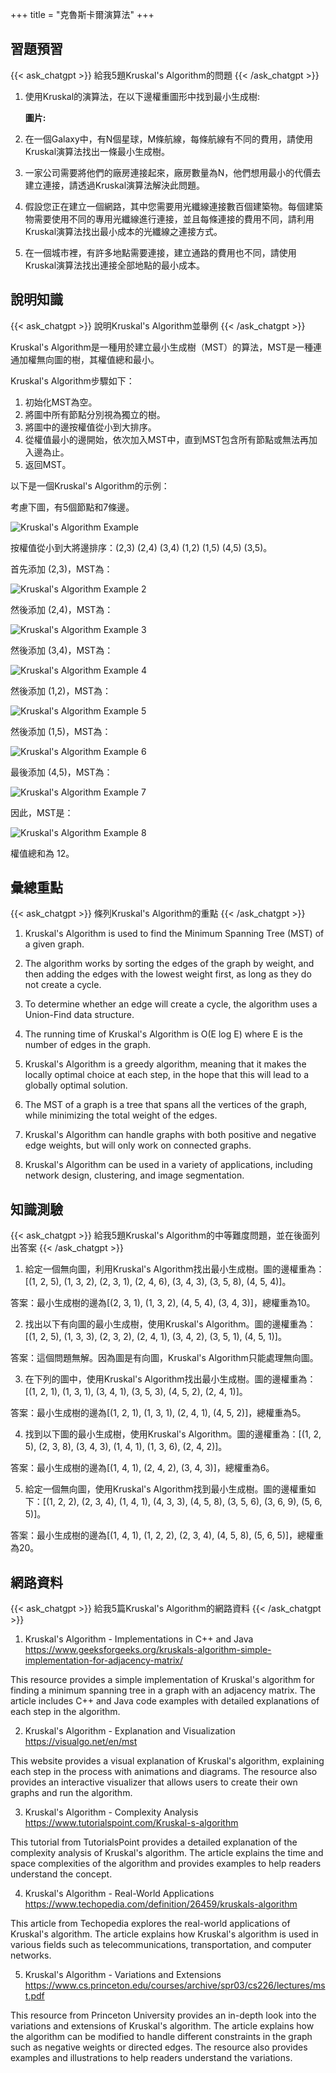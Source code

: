 +++
title = "克魯斯卡爾演算法"
+++
## 習題預習
{{< ask_chatgpt >}}
給我5題Kruskal's Algorithm的問題
{{< /ask_chatgpt >}}



1. 使用Kruskal的演算法，在以下邊權重圖形中找到最小生成樹:
      
      **圖片:**

2. 在一個Galaxy中，有N個星球，M條航線，每條航線有不同的費用，請使用Kruskal演算法找出一條最小生成樹。

3. 一家公司需要將他們的廠房連接起來，廠房數量為N，他們想用最小的代價去建立連接，請透過Kruskal演算法解決此問題。

4. 假設您正在建立一個網路，其中您需要用光纖線連接數百個建築物。每個建築物需要使用不同的專用光纖線進行連接，並且每條連接的費用不同，請利用Kruskal演算法找出最小成本的光纖線之連接方式。

5. 在一個城市裡，有許多地點需要連接，建立通路的費用也不同，請使用Kruskal演算法找出連接全部地點的最小成本。   

## 說明知識
{{< ask_chatgpt >}}
說明Kruskal's Algorithm並舉例
{{< /ask_chatgpt >}}



Kruskal's Algorithm是一種用於建立最小生成樹（MST）的算法，MST是一種連通加權無向圖的樹，其權值總和最小。

Kruskal's Algorithm步驟如下：

1. 初始化MST為空。
2. 將圖中所有節點分別視為獨立的樹。
3. 將圖中的邊按權值從小到大排序。
4. 從權值最小的邊開始，依次加入MST中，直到MST包含所有節點或無法再加入邊為止。
5. 返回MST。

以下是一個Kruskal's Algorithm的示例：

考慮下圖，有5個節點和7條邊。

![Kruskal's Algorithm Example](https://i.imgur.com/4Lf6ZCd.png)

按權值從小到大將邊排序：(2,3) (2,4) (3,4) (1,2) (1,5) (4,5) (3,5)。

首先添加 (2,3)，MST為：

![Kruskal's Algorithm Example 2](https://i.imgur.com/2Xg20s1.png)

然後添加 (2,4)，MST為：

![Kruskal's Algorithm Example 3](https://i.imgur.com/YKmGv8t.png)

然後添加 (3,4)，MST為：

![Kruskal's Algorithm Example 4](https://i.imgur.com/ZbWjKFF.png)

然後添加 (1,2)，MST為：

![Kruskal's Algorithm Example 5](https://i.imgur.com/zBlEwS1.png)

然後添加 (1,5)，MST為：

![Kruskal's Algorithm Example 6](https://i.imgur.com/UyNZ059.png)

最後添加 (4,5)，MST為：

![Kruskal's Algorithm Example 7](https://i.imgur.com/eR5G177.png)

因此，MST是：

![Kruskal's Algorithm Example 8](https://i.imgur.com/JQuSkKj.png)

權值總和為 12。   

## 彙總重點
{{< ask_chatgpt >}}
條列Kruskal's Algorithm的重點
{{< /ask_chatgpt >}}



1. Kruskal's Algorithm is used to find the Minimum Spanning Tree (MST) of a given graph.

2. The algorithm works by sorting the edges of the graph by weight, and then adding the edges with the lowest weight first, as long as they do not create a cycle.

3. To determine whether an edge will create a cycle, the algorithm uses a Union-Find data structure.

4. The running time of Kruskal's Algorithm is O(E log E) where E is the number of edges in the graph.

5. Kruskal's Algorithm is a greedy algorithm, meaning that it makes the locally optimal choice at each step, in the hope that this will lead to a globally optimal solution.

6. The MST of a graph is a tree that spans all the vertices of the graph, while minimizing the total weight of the edges.

7. Kruskal's Algorithm can handle graphs with both positive and negative edge weights, but will only work on connected graphs.

8. Kruskal's Algorithm can be used in a variety of applications, including network design, clustering, and image segmentation.   

## 知識測驗
{{< ask_chatgpt >}}
給我5題Kruskal's Algorithm的中等難度問題，並在後面列出答案
{{< /ask_chatgpt >}}



1. 給定一個無向圖，利用Kruskal's Algorithm找出最小生成樹。圖的邊權重為：[(1, 2, 5), (1, 3, 2), (2, 3, 1), (2, 4, 6), (3, 4, 3), (3, 5, 8), (4, 5, 4)]。

答案：最小生成樹的邊為[(2, 3, 1), (1, 3, 2), (4, 5, 4), (3, 4, 3)]，總權重為10。

2. 找出以下有向圖的最小生成樹，使用Kruskal's Algorithm。圖的邊權重為：[(1, 2, 5), (1, 3, 3), (2, 3, 2), (2, 4, 1), (3, 4, 2), (3, 5, 1), (4, 5, 1)]。

答案：這個問題無解。因為圖是有向圖，Kruskal's Algorithm只能處理無向圖。

3. 在下列的圖中，使用Kruskal's Algorithm找出最小生成樹。圖的邊權重為：[(1, 2, 1), (1, 3, 1), (3, 4, 1), (3, 5, 3), (4, 5, 2), (2, 4, 1)]。

答案：最小生成樹的邊為[(1, 2, 1), (1, 3, 1), (2, 4, 1), (4, 5, 2)]，總權重為5。

4. 找到以下圖的最小生成樹，使用Kruskal's Algorithm。圖的邊權重為：[(1, 2, 5), (2, 3, 8), (3, 4, 3), (1, 4, 1), (1, 3, 6), (2, 4, 2)]。

答案：最小生成樹的邊為[(1, 4, 1), (2, 4, 2), (3, 4, 3)]，總權重為6。

5. 給定一個無向圖，使用Kruskal's Algorithm找到最小生成樹。圖的邊權重如下：[(1, 2, 2), (2, 3, 4), (1, 4, 1), (4, 3, 3), (4, 5, 8), (3, 5, 6), (3, 6, 9), (5, 6, 5)]。

答案：最小生成樹的邊為[(1, 4, 1), (1, 2, 2), (2, 3, 4), (4, 5, 8), (5, 6, 5)]，總權重為20。   

## 網路資料
{{< ask_chatgpt >}}
給我5篇Kruskal's Algorithm的網路資料
{{< /ask_chatgpt >}}



1. Kruskal's Algorithm - Implementations in C++ and Java
https://www.geeksforgeeks.org/kruskals-algorithm-simple-implementation-for-adjacency-matrix/

This resource provides a simple implementation of Kruskal's algorithm for finding a minimum spanning tree in a graph with an adjacency matrix. The article includes C++ and Java code examples with detailed explanations of each step in the algorithm.

2. Kruskal's Algorithm - Explanation and Visualization
https://visualgo.net/en/mst

This website provides a visual explanation of Kruskal's algorithm, explaining each step in the process with animations and diagrams. The resource also provides an interactive visualizer that allows users to create their own graphs and run the algorithm.

3. Kruskal's Algorithm - Complexity Analysis
https://www.tutorialspoint.com/Kruskal-s-algorithm

This tutorial from TutorialsPoint provides a detailed explanation of the complexity analysis of Kruskal's algorithm. The article explains the time and space complexities of the algorithm and provides examples to help readers understand the concept.

4. Kruskal's Algorithm - Real-World Applications
https://www.techopedia.com/definition/26459/kruskals-algorithm

This article from Techopedia explores the real-world applications of Kruskal's algorithm. The article explains how Kruskal's algorithm is used in various fields such as telecommunications, transportation, and computer networks.

5. Kruskal's Algorithm - Variations and Extensions
https://www.cs.princeton.edu/courses/archive/spr03/cs226/lectures/mst.pdf

This resource from Princeton University provides an in-depth look into the variations and extensions of Kruskal's algorithm. The article explains how the algorithm can be modified to handle different constraints in the graph such as negative weights or directed edges. The resource also provides examples and illustrations to help readers understand the variations.   

